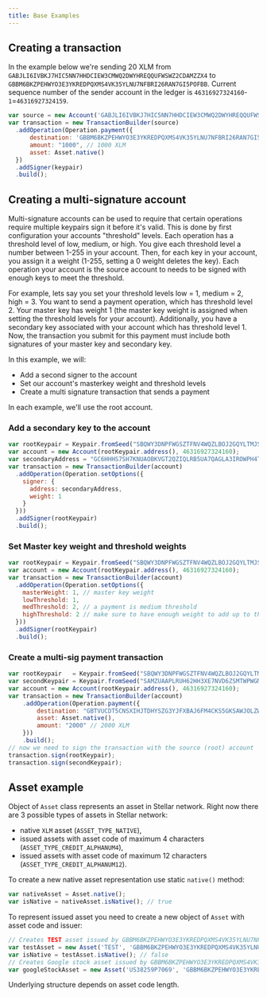 ```yaml
---
title: Base Examples
---
```



## Creating a transaction

In the example below we're sending 20 XLM from `GABJLI6IVBKJ7HIC5NN7HHDCIEW3CMWQ2DWYHREQQUFWSWZ2CDAMZZX4` to
`GBBM6BKZPEHWYO3E3YKREDPQXMS4VK35YLNU7NFBRI26RAN7GI5POFBB`. Current sequence number of the sender account in the ledger is `46316927324160`-`1`=`46316927324159`.

```js
var source = new Account('GABJLI6IVBKJ7HIC5NN7HHDCIEW3CMWQ2DWYHREQQUFWSWZ2CDAMZZX4', 46316927324160);
var transaction = new TransactionBuilder(source)
  .addOperation(Operation.payment({
      destination: 'GBBM6BKZPEHWYO3E3YKREDPQXMS4VK35YLNU7NFBRI26RAN7GI5POFBB',
      amount: "1000", // 1000 XLM
      asset: Asset.native()
  })
  .addSigner(keypair)
  .build();
```

## Creating a multi-signature account

Multi-signature accounts can be used to require that certain operations require multiple keypairs sign it before it's valid.
This is done by first configuration your accounts "threshold" levels. Each operation has a threshold level of low, medium,
or high. You give each threshold level a number between 1-255 in your account. Then, for each key in your account, you
assign it a weight (1-255, setting a 0 weight deletes the key). Each operation your account is the source account to needs to be signed with enough keys to meet the threshold.

For example, lets say you set your threshold levels low = 1, medium = 2, high = 3. You want to send a payment operation,
which has threshold level 2. Your master key has weight 1 (the master key weight is assigned when setting the threshold
levels for your account). Additionally, you have a secondary key associated with your account which has threshold level 1.
Now, the transaction you submit for this payment must include both signatures of your master key and secondary key.

In this example, we will:

* Add a second signer to the account
* Set our account's masterkey weight and threshold levels
* Create a multi signature transaction that sends a payment

In each example, we'll use the root account.

### Add a secondary key to the account

```js
var rootKeypair = Keypair.fromSeed("SBQWY3DNPFWGSZTFNV4WQZLBOJ2GQYLTMJSWK3TTMVQXEY3INFXGO52X")
var account = new Account(rootKeypair.address(), 46316927324160);
var secondaryAddress = "GC6HHHS7SH7KNUAOBKVGT2QZIQLRB5UA7QAGLA3IROWPH4TN65UKNJPK";
var transaction = new TransactionBuilder(account)
  .addOperation(Operation.setOptions({
    signer: {
      address: secondaryAddress,
      weight: 1
    }
  }))
  .addSigner(rootKeypair)
  .build();
```

### Set Master key weight and threshold weights

```js
var rootKeypair = Keypair.fromSeed("SBQWY3DNPFWGSZTFNV4WQZLBOJ2GQYLTMJSWK3TTMVQXEY3INFXGO52X");
var account = new Account(rootKeypair.address(), 46316927324160);
var transaction = new TransactionBuilder(account)
  .addOperation(Operation.setOptions({
    masterWeight: 1, // master key weight
    lowThreshold: 1,
    medThreshold: 2, // a payment is medium threshold
    highThreshold: 2 // make sure to have enough weight to add up to the high threshold!
  }))
  .addSigner(rootKeypair)
  .build();
```

### Create a multi-sig payment transaction

```js
var rootKeypair   = Keypair.fromSeed("SBQWY3DNPFWGSZTFNV4WQZLBOJ2GQYLTMJSWK3TTMVQXEY3INFXGO52X");
var secondKeypair = Keypair.fromSeed("SAMZUAAPLRUH62HH3XE7NVD6ZSMTWPWGM6DS4X47HLVRHEBKP4U2H5E7");
var account = new Account(rootKeypair.address(), 46316927324160);
var transaction = new TransactionBuilder(account)
    .addOperation(Operation.payment({
        destination: "GBTVUCDT5CNSXIHJTDHYSZG3YJFXBAJ6FM4CKS5GKSAWJOLZW6XX7NVC",
        asset: Asset.native(),
        amount: "2000" // 2000 XLM
    }))
    .build();
// now we need to sign the transaction with the source (root) account
transaction.sign(rootKeypair);
transaction.sign(secondKeypair);
```

## Asset example
Object of `Asset` class represents an asset in Stellar network. Right now there are 3 possible types of assets in Stellar network:
* native `XLM` asset (`ASSET_TYPE_NATIVE`),
* issued assets with asset code of maximum 4 characters (`ASSET_TYPE_CREDIT_ALPHANUM4`),
* issued assets with asset code of maximum 12 characters (`ASSET_TYPE_CREDIT_ALPHANUM12`).

To create a new native asset representation use static `native()` method:
```js
var nativeAsset = Asset.native();
var isNative = nativeAsset.isNative(); // true
```

To represent issued asset you need to create a new object of `Asset` with asset code and issuer:
```js
// Creates TEST asset issued by GBBM6BKZPEHWYO3E3YKREDPQXMS4VK35YLNU7NFBRI26RAN7GI5POFBB
var testAsset = new Asset('TEST', 'GBBM6BKZPEHWYO3E3YKREDPQXMS4VK35YLNU7NFBRI26RAN7GI5POFBB');
var isNative = testAsset.isNative(); // false
// Creates Google stock asset issued by GBBM6BKZPEHWYO3E3YKREDPQXMS4VK35YLNU7NFBRI26RAN7GI5POFBB
var googleStockAsset = new Asset('US38259P7069', 'GBBM6BKZPEHWYO3E3YKREDPQXMS4VK35YLNU7NFBRI26RAN7GI5POFBB');
```

Underlying structure depends on asset code length.
